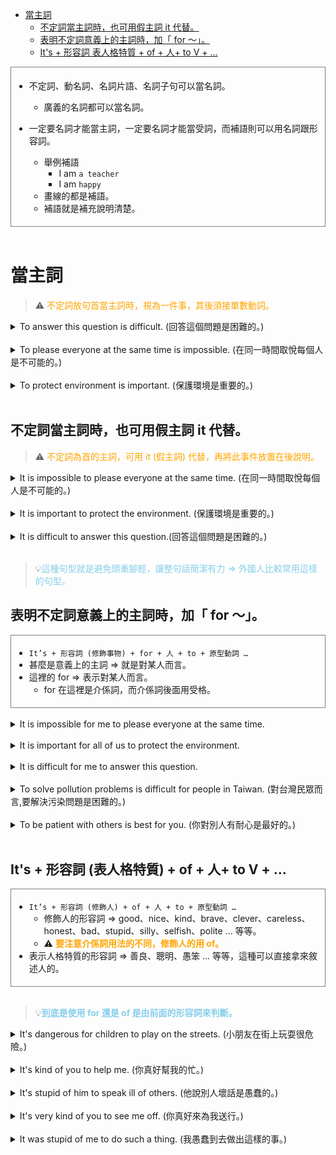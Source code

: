 <!-- TOC -->

- [當主詞](#%E7%95%B6%E4%B8%BB%E8%A9%9E)
  - [不定詞當主詞時，也可用假主詞 it 代替。](#%E4%B8%8D%E5%AE%9A%E8%A9%9E%E7%95%B6%E4%B8%BB%E8%A9%9E%E6%99%82%E4%B9%9F%E5%8F%AF%E7%94%A8%E5%81%87%E4%B8%BB%E8%A9%9E-it-%E4%BB%A3%E6%9B%BF)
  - [表明不定詞意義上的主詞時，加「 for 〜」。](#%E8%A1%A8%E6%98%8E%E4%B8%8D%E5%AE%9A%E8%A9%9E%E6%84%8F%E7%BE%A9%E4%B8%8A%E7%9A%84%E4%B8%BB%E8%A9%9E%E6%99%82%E5%8A%A0-for-%E3%80%9C)
  - [It's + 形容詞 表人格特質 + of + 人+ to V + …](#its--%E5%BD%A2%E5%AE%B9%E8%A9%9E-%E8%A1%A8%E4%BA%BA%E6%A0%BC%E7%89%B9%E8%B3%AA--of--%E4%BA%BA-to-v--)

<!-- /TOC -->

<div style="border: 1px solid gray; padding: 5px">

- 不定詞、動名詞、名詞片語、名詞子句可以當名詞。
  - 廣義的名詞都可以當名詞。

- 一定要名詞才能當主詞，一定要名詞才能當受詞，而補語則可以用名詞跟形容詞。
  - 舉例補語
    - I am `a teacher`
    - I am `happy`
  - 畫線的都是補語。
  - 補語就是補充說明清楚。
</div><br/>

# 當主詞
> ⚠️ <font color="orange">不定詞放句首當主詞時，視為一件事，其後須接單數動詞。</font>

<details>
  <summary>
    To answer this question is difficult. (回答這個問題是困難的。)
  </summary>

  - 不定詞當主詞的時候，視為一件事情，所以後面要使用單數動詞。
  - 在這裡就算 question 是複數，動詞也必須要用單數動詞，因為真正的主詞是不定詞 ⇒ `to answer this question`。
    - 重點在於回答這個問題`to answer this question`視為一件事，所以要接單數動詞。
</details><br/>

<details>
  <summary>
    To please everyone at the same time is impossible. (在同一時間取悅每個人是不可能的。)
  </summary>

  - 一件事情  ⇒  `To please everyone at the same time` 這是一件事情，當然是名詞。
  - 主要要表達的要放在前面，所以主要要表達的是  ⇒  取悅每個人 `to please everyone` ，我們不可以直接寫 please ，而是要加上 to。
</details><br/>

<details>
  <summary>
    To protect environment is important. (保護環境是重要的。)
  </summary>
</details><br/>

## 不定詞當主詞時，也可用假主詞 it 代替。
> ⚠️ <font color="orange">不定詞為首的主詞，可用 it (假主詞) 代替，再將此事件放置在後說明。</font>

<details>
  <summary>
   It is impossible to please everyone at the same time. (在同一時間取悅每個人是不可能的。)
  </summary>
</details><br/>

<details>
  <summary>
    It is important to protect the environment. (保護環境是重要的。)
  </summary>
</details><br/>

<details>
  <summary>
    It is difficult to answer this question.(回答這個問題是困難的。) 
  </summary>

  - `to answer this question` 當主詞時候你會發現很長，於是乎我們可以使用 it 代替，解決句子頭重腳輕的感覺，讓整個句子變得強而有力。
  - it 代替什麼，我們放到後面還原，一定要講清楚、說明白。
</details><br/>

>💡<font color="skyblue">這種句型就是避免頭重腳輕，讓整句話簡潔有力  ⇒  外國人比較常用這樣的句型。</font><br/>

## 表明不定詞意義上的主詞時，加「 for 〜」。
<div style="border: 1px solid gray; padding: 5px">

  - `It’s + 形容詞 (修飾事物) + for + 人 + to + 原型動詞 …`
  - 甚麼是意義上的主詞  ⇒  就是對某人而言。
  - 這裡的 for  ⇒  表示對某人而言。
      - for 在這裡是介係詞，而介係詞後面用受格。
</div><br/>

<details>
  <summary>
    It is impossible for me to please everyone at the same time.
  </summary>
  
  - ⇒  `To please everyone at the same time is impossible for me.`
</details><br/>

<details>
  <summary>
    It is important for all of us to protect the environment.
  </summary>
  
  - ⇒  `To protect the environment is important for all of us.`
</details><br/>

<details>
  <summary>
    It is difficult for me to answer this question.
  </summary>
  
  - ⇒  `To answer this question is difficult for me.`
  - `for + 人`  ⇒  對某人而言。
    - for 是介系詞，所以要使用受格。
</details><br/>

<details>
  <summary>
    To solve pollution problems is difficult for people in Taiwan. (對台灣民眾而言,要解決污染問題是困難的。)
  </summary>
  
  - 不定詞當主詞的時候，視為一件事情，所以後面要使用單數動詞。
  - 等於  ⇒  `It is difficult for people in Taiwan to solve pollution problems.`
    - `To solve pollution problems` 當主詞你會發現很長，於是乎我們可以使用 it 代替，解決句子頭重腳輕的感覺。
    - 這件事情是困難的，而什麼事情是很困難的，我們放到後面還原。
    - it 代替什麼，我們放到後面還原，一定要講清楚、說明白。
  - question：指的是有疑問的問題，配的動詞是 answer 。
  - problem：難以解決的事情，配的動詞是 solve 。
</details><br/>

<details>
  <summary>
    To be patient with others is best for you. (你對別人有耐心是最好的。)
  </summary>
  
  - 不定詞當主詞的時候，視為一件事情，所以後面要使用單數動詞。
  - 等於  ⇒  `It is best for you to be patient with others.`
    - `to be patient with others` 當主詞時候你會發現很長，於是乎我們可以使用 it 代替，解決句子頭重腳輕的感覺，讓整個句子變得強而有力。
    - it 代替什麼，我們放到後面還原，一定要講清楚、說明白。
  - be patient with somebody  ⇒  對 … 有耐心
    - 為甚麼用 to be patient ?
      - 因為 patient 是形容詞，表示狀態所以用 be 動詞，be 動詞的原型就是 be，to be 在中文是沒有翻譯的。
</details><br/>

## It's + 形容詞 (表人格特質) + of + 人+ to V + …
<div style="border: 1px solid gray; padding: 5px">

  - `It’s + 形容詞 (修飾人) + of + 人 + to + 原型動詞 …`
      - 修飾人的形容詞  ⇒  good、nice、kind、brave、clever、careless、honest、bad、stupid、silly、selfish、polite ... 等等。
      - ⚠️ <font color="orange"><strong>要注意介係詞用法的不同，修飾人的用 of。</strong></font>
  - 表示人格特質的形容詞  ⇒  善良、聰明、愚笨 … 等等，這種可以直接拿來敘述人的。
</div><br/>

>💡<font color="skyblue"><strong>到底是使用 for 還是 of 是由前面的形容詞來判斷。</strong></font>

<details>
  <summary>
    It's dangerous for children to play on the streets. (小朋友在街上玩耍很危險。)
  </summary>
</details><br/>

<details>
  <summary>
    It's kind of you to help me. (你真好幫我的忙。)
  </summary>

  - 等於  ⇒   `You're kind to help me.`
    - 換句話說如果介係詞換成 of 這樣的句型我們可以改成主詞直接用人也可以，但是如果是修飾事物的就沒有辦法。
  - 自我理解
    - kind of you  ⇒  你人真好
    - 為甚麼會覺得你人真好  ⇒  to help me，所以說 It 表示的就是 to help me 這件事情。
</details><br/>

<details>
  <summary>
    It's stupid of him to speak ill of others. (他說別人壞話是愚蠢的。)
  </summary>

  - 等於  ⇒  `He is stupid to speak ill of others.`
    - 換句話說如果介係詞換成 of 這樣的句型我們可以改成主詞直接用人也可以，但是如果是修飾事物的就沒有辦法。
  - 自我理解
    - stupid of him  ⇒  他是愚蠢的
    - 為甚麼會覺得它愚蠢  ⇒  to speak ill of others. ，所以 It 表示的就是 to speak ill of others. 這件事情。
  - `speak ill of + 人`  ⇒  說別人的壞話。
    - 介係詞後面要用受詞。
</details><br/>

<details>
  <summary>
    It's very kind of you to see me off. (你真好來為我送行。)
  </summary>

  - ⇒  `You're very kind ***to see me off***.`
    - 換句話說如果介係詞換成 of 這樣的句型我們可以改成主詞直接用人也可以，但是如果是修飾事物的就沒有辦法。
    - to see me off  ⇒  當副詞，表示原因。
    - 我為甚麼會覺得你人很好  ⇒  因為你來為我送行。
  - 為我送行這件事情用 it 來代替，而 it 所代替的事情用不定詞來還原。
  - 送行  ⇒  see off 。
    - 有受格的時候  ⇒  `see + 受格 + off`  是可以分開的動詞片語。
    - look at 注視  ⇒  `look at the girl.`  是不可以分開的動詞片語。
  - 【舉例】為我叔叔送行有 3 種說法
    1. see my uncle off
    2. see off my uncle
    3. see him off
</details><br/>

<details>
  <summary>
    It was stupid of me to do such a thing. (我愚蠢到去做出這樣的事。)
  </summary>

  - ⇒  `I was stupid ***to do such a thing***.`
    - 換句話說如果介係詞換成 of 這樣的句型我們可以改成主詞直接用人也可以，但是如果是修飾事物的就沒有辦法。
    - `to do such a thing`  ⇒   當副詞，表示原因。
    - 我做那样的事情很愚蠢，原因是我做了那样的事情。
  - such 如此
    - 如果 such 後面是單數名詞  ⇒  `such + a/an + 單數名詞`
</details><br/>